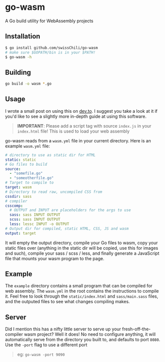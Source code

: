 # go-wasm
A Go build utility for WebAssembly projects

## Installation
```sh
$ go install github.com/swissChili/go-wasm
# make sure $GOPATH/bin is in your $PATH!
$ go-wasm -h
```

## Building
```sh
go build -o wasm *.go
```

## Usage

I wrote a small post on using this on [dev.to](https://dev.to/swisschili/easily-building-wasm-projects-with-go-and-go-wasm-2ci2).
I suggest you take a look at it if you'd like to see a slightly more in-depth guide at using this
software.

> **IMPORTANT**: Please add a script tag with source `index.js` in your `index.html` file! This is
> used to load your web assembly

go-wasm reads from a `wasm.yml` file in your current directory. Here is an example `wasm.yml` file:
```yml
# directory to use as static dir for HTML
static: static
# Go files to build
source:
  - "somefile.go"
  - "someotherfile.go"
# Target to compile to
target: wasm
# Directory to read raw, uncompiled CSS from
cssdir: sass
# compiler 
csscomp:
  # OUTPUT and INPUT are placeholders for the args to use
  sass: sass INPUT OUTPUT
  scss: sass INPUT OUTPUT
  less: lessc INPUT -o OUTPUT
# Output dir for compiled, static HTML, CSS, JS and wasm
output: target
```
It will empty the output directory, compile your Go files to wasm, copy your static files over
(anything in the static dir will be copied, use this for images and such), compile your sass /
scss / less, and finally generate a JavaScript file that mounts your wasm program to the page. 

## Example
The `example` directory contains a small program that can be compiled for web assembly. The 
`wasm.yml` in the root contains the instructions to compile it. Feel free to look through the
`static/index.html` and `sass/main.sass` files, and the outputed files to see what changes
compiling makes.

## Server
Did I mention this has a nifty little server to serve up your fresh-off-the-compiler wasm project?
Well it does! No need to configure anything, it will automatically serve from the directory you
built to, and defaults to port `8080`. Use the `-port` flag to use a different port
> eg: `go-wasm -port 9090`